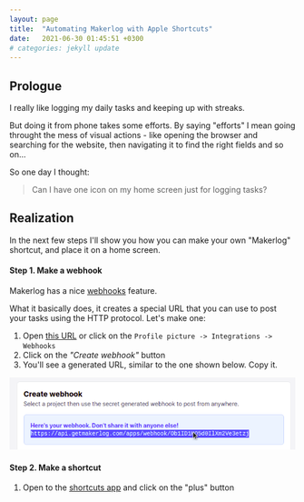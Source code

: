 ```yaml
---
layout: page
title:  "Automating Makerlog with Apple Shortcuts"
date:   2021-06-30 01:45:51 +0300
# categories: jekyll update
---
```

## Prologue

I really like logging my daily tasks and keeping up with streaks.

But doing it from phone takes some efforts. By saying "efforts" I mean going throught the mess of visual actions - like opening the browser and searching for the website, then navigating it to find the right fields and so on...

So one day I thought:

> Can I have one icon on my home screen just for logging tasks? 

## Realization

In the next few steps I\'ll show you how you can make your own \"Makerlog\" shortcut, and place it on a home screen.

#### Step 1. Make a webhook

Makerlog has a nice [webhooks](https://getmakerlog.com/integrations/webhooks) feature.

What it basically does, it creates a special URL that you can use to post your tasks using the HTTP protocol. Let\'s make one:

1. Open [this URL](https://getmakerlog.com/integrations/webhooks) or click on the `Profile picture -> Integrations -> Webhooks`
2. Click on the *\"Create webhook\"* button
3. You\'ll see a generated URL, similar to the one shown below. Copy it.

![view after webhook was created](/images/makerlog-webhook-creation.png)

#### Step 2. Make a shortcut

1. Open to the [shortcuts app](https://apps.apple.com/us/app/shortcuts/id915249334) and click on the \"plus\" button